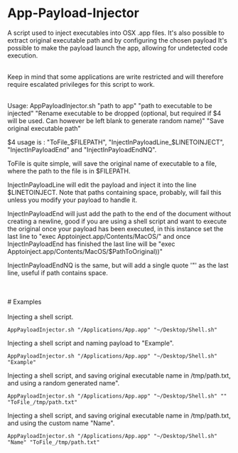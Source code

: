 # App-Payload-Injector


A script used to inject executables into OSX .app files. It's also possible to extract original executable path and by configuring the chosen payload It's possible to make the payload launch the app, allowing for undetected code execution.
<br><br>

Keep in mind that some applications are write restricted and will therefore require escalated privileges for this script to work.
<br>
<br>

Usage: AppPayloadInjector.sh "path to app" "path to executable to be injected" "Rename executable to be dropped (optional, but required if $4 will be used. Can however be left blank to generate random name)" "Save original executable path"

$4 usage is : "ToFile_$FILEPATH", "InjectInPayloadLine_$LINETOINJECT", "InjectInPayloadEnd" and "InjectInPayloadEndNQ".

ToFile is quite simple, will save the original name of executable to a file, where the path to the file is in $FILEPATH.

InjectInPayloadLine will edit the payload and inject it into the line $LINETOINJECT. Note that paths containing space, probably, will fail this unless you modify your payload to handle it.

InjectInPayloadEnd will just add the path to the end of the document without creating a newline, good if you are using a shell script and want to execute the original once your payload has been executed, in this instance set the last line to "exec Apptoinject.app/Contents/MacOS/" and once InjectInPayloadEnd has finished the last line will be "exec Apptoinject.app/Contents/MacOS/$PathToOriginal))"

InjectInPayloadEndNQ is the same, but will add a single quote '"' as the last line, useful if path contains space.

<br>
<br>
# Examples
<br><br>
Injecting a shell script.

`AppPayloadInjector.sh "/Applications/App.app" "~/Desktop/Shell.sh"`

Injecting a shell script and naming payload to "Example".

`AppPayloadInjector.sh "/Applications/App.app" "~/Desktop/Shell.sh" "Example"`

Injecting a shell script, and saving original executable name in /tmp/path.txt, and using a random generated name".

`AppPayloadInjector.sh "/Applications/App.app" "~/Desktop/Shell.sh" "" "ToFile_/tmp/path.txt"`

Injecting a shell script, and saving original executable name in /tmp/path.txt, and using the custom name "Name".

`AppPayloadInjector.sh "/Applications/App.app" "~/Desktop/Shell.sh" "Name" "ToFile_/tmp/path.txt"`
